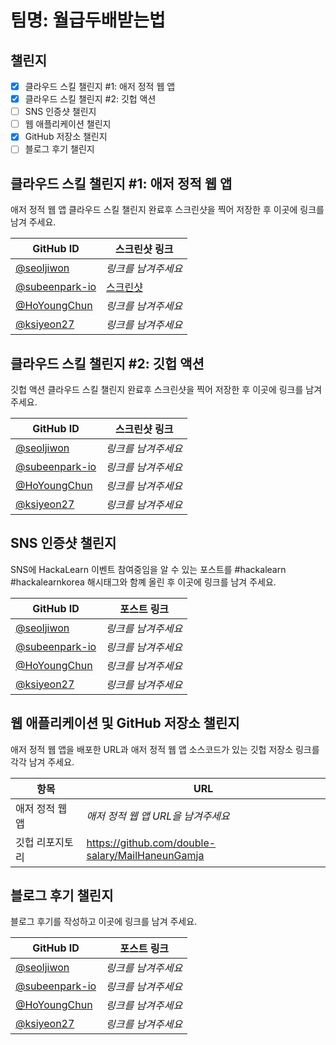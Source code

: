 # 팀명: 월급두배받는법

## 챌린지

- [x] 클라우드 스킬 챌린지 #1: 애저 정적 웹 앱
- [x] 클라우드 스킬 챌린지 #2: 깃헙 액션
- [ ] SNS 인증샷 챌린지
- [ ] 웹 애플리케이션 챌린지
- [x] GitHub 저장소 챌린지
- [ ] 블로그 후기 챌린지

## 클라우드 스킬 챌린지 #1: 애저 정적 웹 앱

애저 정적 웹 앱 클라우드 스킬 챌린지 완료후 스크린샷을 찍어 저장한 후 이곳에 링크를 남겨 주세요.

| GitHub ID                                          | 스크린샷 링크                                                                                                     |
| -------------------------------------------------- | ----------------------------------------------------------------------------------------------------------------- |
| [@seoljiwon](https://github.com/seoljiwon)         | _링크를 남겨주세요_                                                                                               |
| [@subeenpark-io](https://github.com/subeenpark-io) | [스크린샷](https://user-images.githubusercontent.com/57657135/128620283-3af1bd87-9af8-4fc5-afeb-b005c4f52542.png) |
| [@HoYoungChun](https://github.com/HoYoungChun)     | _링크를 남겨주세요_                                                                                               |
| [@ksiyeon27](https://github.com/ksiyeon27)         | _링크를 남겨주세요_                                                                                               |

## 클라우드 스킬 챌린지 #2: 깃헙 액션

깃헙 액션 클라우드 스킬 챌린지 완료후 스크린샷을 찍어 저장한 후 이곳에 링크를 남겨 주세요.

| GitHub ID                                          | 스크린샷 링크       |
| -------------------------------------------------- | ------------------- |
| [@seoljiwon](https://github.com/seoljiwon)         | _링크를 남겨주세요_ |
| [@subeenpark-io](https://github.com/subeenpark-io) | _링크를 남겨주세요_ |
| [@HoYoungChun](https://github.com/HoYoungChun)     | _링크를 남겨주세요_ |
| [@ksiyeon27](https://github.com/ksiyeon27)         | _링크를 남겨주세요_ |

## SNS 인증샷 챌린지

SNS에 HackaLearn 이벤트 참여중임을 알 수 있는 포스트를 #hackalearn #hackalearnkorea 해시태그와 함꼐 올린 후 이곳에 링크를 남겨 주세요.

| GitHub ID                                          | 포스트 링크         |
| -------------------------------------------------- | ------------------- |
| [@seoljiwon](https://github.com/seoljiwon)         | _링크를 남겨주세요_ |
| [@subeenpark-io](https://github.com/subeenpark-io) | _링크를 남겨주세요_ |
| [@HoYoungChun](https://github.com/HoYoungChun)     | _링크를 남겨주세요_ |
| [@ksiyeon27](https://github.com/ksiyeon27)         | _링크를 남겨주세요_ |

## 웹 애플리케이션 및 GitHub 저장소 챌린지

애저 정적 웹 앱을 배포한 URL과 애저 정적 웹 앱 소스코드가 있는 깃헙 저장소 링크를 각각 남겨 주세요.

| 항목            | URL                                              |
| --------------- | ------------------------------------------------ |
| 애저 정적 웹 앱 | _애저 정적 웹 앱 URL을 남겨주세요_               |
| 깃헙 리포지토리 | https://github.com/double-salary/MailHaneunGamja |

## 블로그 후기 챌린지

블로그 후기를 작성하고 이곳에 링크를 남겨 주세요.

| GitHub ID                                          | 포스트 링크         |
| -------------------------------------------------- | ------------------- |
| [@seoljiwon](https://github.com/seoljiwon)         | _링크를 남겨주세요_ |
| [@subeenpark-io](https://github.com/subeenpark-io) | _링크를 남겨주세요_ |
| [@HoYoungChun](https://github.com/HoYoungChun)     | _링크를 남겨주세요_ |
| [@ksiyeon27](https://github.com/ksiyeon27)         | _링크를 남겨주세요_ |
